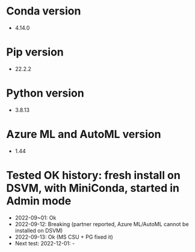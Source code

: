# Conda version
- 4.14.0
# Pip version
- 22.2.2
# Python version
- 3.8.13
# Azure ML and AutoML version
- 1.44
# Tested OK history: fresh install on DSVM, with MiniConda, started in Admin mode
- 2022-09~01: Ok
- 2022-09-12: Breaking (partner reported, Azure ML/AutoML cannot be installed on DSVM)
- 2022-09-13: Ok (MS CSU + PG fixed it)
- Next test: 2022-12-01: -